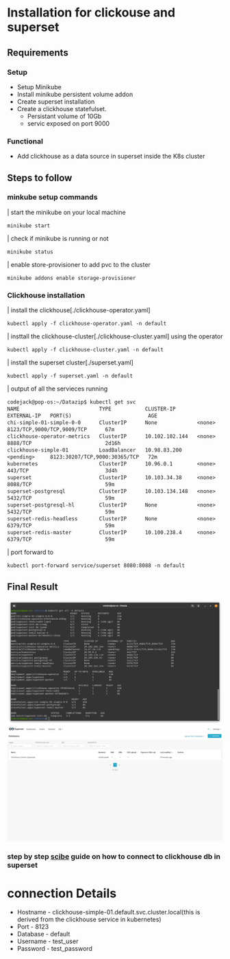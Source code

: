 # Installation for clickouse and superset

## Requirements
### Setup
- Setup Minikube 
- Install minikube persistent volume addon
- Create superset installation
- Create a clickhouse statefulset.
    - Persistant volume of 10Gb
    - servic exposed on port 9000
### Functional
- Add clickhouse as a data source in superset inside the K8s cluster

## Steps to follow

### minkube setup commands 
| start the minikube on your local machine
```shell
minikube start
```
| check if minikube is running or not
```shell
minikube status
```
| enable store-provisioner to add pvc to the cluster

```shell
minikube addons enable storage-provisioner
```


### Clickhouse installation

| install the clickhouse[./clickhouse-operator.yaml]
```shell
kubectl apply -f clickhouse-operator.yaml -n default
```
| insttall the clickhouse-cluster[./clickhouse-cluster.yaml] using the operator
```shell
kubectl apply -f clickhouse-cluster.yaml -n default
```
| install the superset cluster[./superset.yaml]
```shell
kubectl apply -f superset.yaml -n default
```

| output of all the servieces running 
```shell
codejack@pop-os:~/Datazip$ kubectl get svc
NAME                          TYPE           CLUSTER-IP       EXTERNAL-IP   PORT(S)                         AGE
chi-simple-01-simple-0-0      ClusterIP      None             <none>        8123/TCP,9000/TCP,9009/TCP      67m
clickhouse-operator-metrics   ClusterIP      10.102.102.144   <none>        8888/TCP                        2d16h
clickhouse-simple-01          LoadBalancer   10.98.83.200     <pending>     8123:30207/TCP,9000:30365/TCP   72m
kubernetes                    ClusterIP      10.96.0.1        <none>        443/TCP                         3d4h
superset                      ClusterIP      10.103.34.38     <none>        8088/TCP                        59m
superset-postgresql           ClusterIP      10.103.134.148   <none>        5432/TCP                        59m
superset-postgresql-hl        ClusterIP      None             <none>        5432/TCP                        59m
superset-redis-headless       ClusterIP      None             <none>        6379/TCP                        59m
superset-redis-master         ClusterIP      10.100.238.4     <none>        6379/TCP                        59m
```
| port forward to 
```shell
kubectl port-forward service/superset 8080:8088 -n default
```

## Final Result
![Kubernetes resource image](kubernetes-resources.png)
![Superset image](final-screenshot.png)


### step by step [scibe](https://scribehow.com/shared/Connect_ClickHouse_Database_to_Superset__TW93fAa2RVC9fWzB3SAN9Q) guide on how to connect to clickhouse db in superset




# connection Details 

- Hostname - clickhouse-simple-01.default.svc.cluster.local(this is derived from the clickhouse service in kubernetes)
- Port - 8123
- Database - default
- Username - test_user
- Password - test_password
